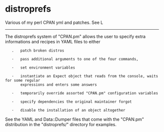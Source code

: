 distroprefs
===========

Various of my perl CPAN yml and patches.
See L<perldoc CPAN>

---

The distroprefs system of "CPAN.pm" allows the user to specify
extra informations and recipes in YAML files to either

       .   patch broken distros

       ·   pass additional arguments to one of the four commands,

       ·   set environment variables

       ·   instantiate an Expect object that reads from the console, waits for some regular
           expressions and enters some answers

       ·   temporarily override assorted "CPAN.pm" configuration variables

       ·   specify dependencies the original maintainer forgot

       ·   disable the installation of an object altogether

See the YAML and Data::Dumper files that come with the "CPAN.pm" distribution in the
"distroprefs/" directory for examples.
